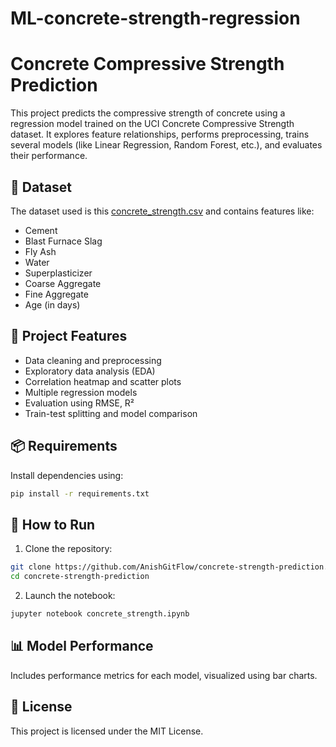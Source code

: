 # ML-concrete-strength-regression

# Concrete Compressive Strength Prediction

This project predicts the compressive strength of concrete using a regression model trained on the UCI Concrete Compressive Strength dataset. It explores feature relationships, performs preprocessing, trains several models (like Linear Regression, Random Forest, etc.), and evaluates their performance.

## 📁 Dataset

The dataset used is this [concrete_strength.csv](https://github.com/AnishGitFlow/ML-concrete-strength-regression/blob/main/concrete_data.csv) and contains features like:

- Cement
- Blast Furnace Slag
- Fly Ash
- Water
- Superplasticizer
- Coarse Aggregate
- Fine Aggregate
- Age (in days)

## 🚀 Project Features

- Data cleaning and preprocessing
- Exploratory data analysis (EDA)
- Correlation heatmap and scatter plots
- Multiple regression models
- Evaluation using RMSE, R²
- Train-test splitting and model comparison

## 📦 Requirements

Install dependencies using:

```bash
pip install -r requirements.txt
```

## 🧪 How to Run

1. Clone the repository:

```bash
git clone https://github.com/AnishGitFlow/concrete-strength-prediction.git
cd concrete-strength-prediction
```

2. Launch the notebook:

```bash
jupyter notebook concrete_strength.ipynb
```

## 📊 Model Performance

Includes performance metrics for each model, visualized using bar charts.

## 📝 License

This project is licensed under the MIT License.
